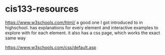 # cis133-resources

https://www.w3schools.com/html/
a good one I got introduced to in highschool. 
has explanations for every element and interactive examples to explore with for each element.
it also has a css page, which works the exact same way

https://www.w3schools.com/css/default.asp
